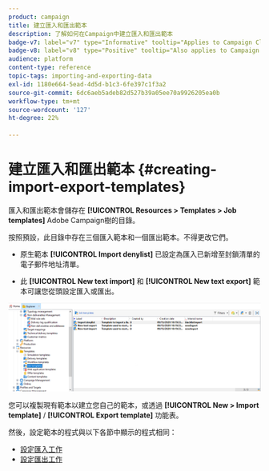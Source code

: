 ```yaml
---
product: campaign
title: 建立匯入和匯出範本
description: 了解如何在Campaign中建立匯入和匯出範本
badge-v7: label="v7" type="Informative" tooltip="Applies to Campaign Classic v7"
badge-v8: label="v8" type="Positive" tooltip="Also applies to Campaign v8"
audience: platform
content-type: reference
topic-tags: importing-and-exporting-data
exl-id: 1180e664-5ead-4d5d-b1c3-6fe397c1f3a2
source-git-commit: 6dc6aeb5adeb82d527b39a05ee70a9926205ea0b
workflow-type: tm+mt
source-wordcount: '127'
ht-degree: 22%

---
```


# 建立匯入和匯出範本 {#creating-import-export-templates}



匯入和匯出範本會儲存在 **[!UICONTROL Resources > Templates > Job templates]** Adobe Campaign樹的目錄。

按照預設，此目錄中存在三個匯入範本和一個匯出範本。不得更改它們。

* 原生範本 **[!UICONTROL Import denylist]** 已設定為匯入已新增至封鎖清單的電子郵件地址清單。

* 此 **[!UICONTROL New text import]** 和 **[!UICONTROL New text export]** 範本可讓您從頭設定匯入或匯出。

![](assets/s_ncs_user_export_wizard_template_create.png)

您可以複製現有範本以建立您自己的範本，或透過 **[!UICONTROL New > Import template]** / **[!UICONTROL Export template]** 功能表。

然後，設定範本的程式與以下各節中顯示的程式相同：

* [設定匯入工作](../../platform/using/executing-import-jobs.md)
* [設定匯出工作](../../platform/using/executing-export-jobs.md)
